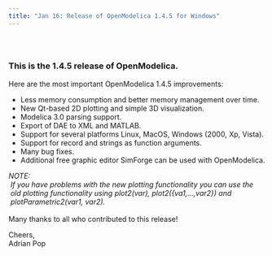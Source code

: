 ```yaml
---
title: "Jan 16: Release of OpenModelica 1.4.5 for Windows"
---
```

### &nbsp;

### This is the 1.4.5 release of OpenModelica.

Here are the most important OpenModelica 1.4.5 improvements:   
- Less memory consumption and better memory management over time.  
- New Qt-based 2D plotting and simple 3D visualization.  
- Modelica 3.0 parsing support.  
- Export of DAE to XML and MATLAB.  
- Support for several platforms Linux, MacOS, Windows (2000, Xp, Vista).  
- Support for record and strings as function arguments.  
- Many bug fixes.  
- Additional free graphic editor SimForge can be used with OpenModelica.  
  
_NOTE:_   
_&nbsp;If you have problems with the new plotting functionality you can use the  
&nbsp;old plotting functionality using plot2(var), plot2({va1,...,var2}) and  
&nbsp;plotParametric2(var1, var2)._   
&nbsp;  
Many thanks to all who contributed to this release!  
  
Cheers,  
Adrian Pop
